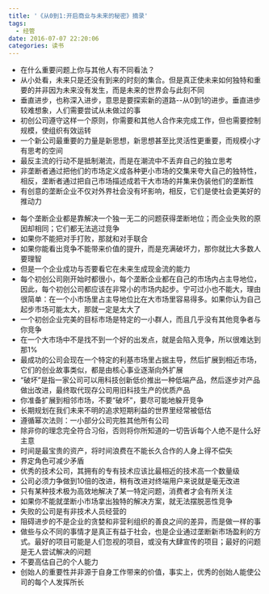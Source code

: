 ```yaml
---
title: '《从0到1:开启商业与未来的秘密》摘录'
tags:
  - 经管
date: 2016-07-07 22:20:06
categories: 读书
---
```


- 在什么重要问题上你与其他人有不同看法？
- 从小处看，未来只是还没有到来的时刻的集合。但是真正使未来如何独特和重要的并非因为未来没有发生，而是未来的世界会与此刻不同
- 垂直进步，也称深入进步，意思是要探索新的道路--从0到1的进步。垂直进步较难想象，人们需要尝试从未做过的事
- 初创公司遵守这样一个原则，你需要和其他人合作来完成工作，但也需要控制规模，使组织有效运转
- 一个新公司最重要的力量是新思想，新思想甚至比灵活性更重要，而规模小才有思考的空间
- 最反主流的行动不是抵制潮流，而是在潮流中不丢弃自己的独立思考
- 非垄断者通过把他们的市场定义成各种更小市场的交集来夸大自己的独特性，相反，垄断者通过把自己市场描述成若干大市场的并集来伪装他们的垄断性
- 有创意的垄断企业不仅对外界社会没有坏影响，相反，它们是使社会更美好的推动力

<!-- more -->

- 每个垄断企业都是靠解决一个独一无二的问题获得垄断地位；而企业失败的原因却相同；它们都无法逃过竞争
- 如果你不能把对手打败，那就和对手联合
- 如果你能看出竞争不能带来价值的提升，而是充满破坏力，那你就比大多数人要理智
- 但是一个企业成功与否要看它在未来生成现金流的能力
- 每个初创公司刚开始时都很小，每个垄断企业都在自己的市场内占主导地位，因此，每个初创公司都应该在非常小的市场内起步。宁可过小也不能大，理由很简单：在一个小市场里占主导地位比在大市场里容易得多。如果你认为自己起步市场可能太大，那就一定是太大了
- 一个初创企业完美的目标市场是特定的一小群人，而且几乎没有其他竞争者与你竞争
- 在一个大市场中不是找不到一个好的出发点，就是会陷入竞争，所以很难达到那1%
- 最成功的公司会现在一个特定的利基市场里占据主导，然后扩展到相近市场，它们的创业故事类似，都是由核心事业逐渐向外扩展
- “破坏”是指一家公司可以用科技创新低价推出一种低端产品，然后逐步对产品做出改进，最终取代现存公司用旧科技生产的优质产品
- 你准备扩展到相邻市场，不要“破坏”，要尽可能地躲开竞争
- 长期规划在我们未来不明的追求短期利益的世界里经常被低估
- 遵循幂次法则：一小部分公司完胜其他所有公司
- 除非你的理念完全符合习俗，否则将你所知道的一切告诉每个人绝不是什么好主意
- 时间是最宝贵的资产，将时间浪费在不能长久合作的人身上得不偿失
- 界定角色可减少矛盾
- 优秀的技术公司，其拥有的专有技术应该比最相近的技术高一个数量级
- 公司必须力争做到10倍的改进，稍有改进对终端用户来说就是毫无改进
- 只有某种技术极为高效地解决了某一特定问题，消费者才会有所关注
- 如果你不能就垄断小市场拿出独特的解决方案，就无法摆脱恶性竞争
- 失败的公司是有非技术人员经营的
- 阻碍进步的不是企业的贪婪和非营利组织的善良之间的差异，而是做一样的事
- 做些与众不同的事情才是真正有益于社会，也是企业通过垄断新市场盈利的方式。最好的项目可能是人们忽视的项目，或没有大肆宣传的项目；最好的问题是无人尝试解决的问题
- 不要高估自己的个人能力
- 创始人的重要性并非源于自身工作带来的价值，事实上，优秀的创始人能使公司的每个人发挥所长